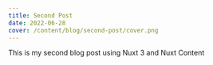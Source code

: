```yaml
---
title: Second Post
date: 2022-06-28
cover: /content/blog/second-post/cover.png
---
```


This is my second blog post using Nuxt 3 and Nuxt Content